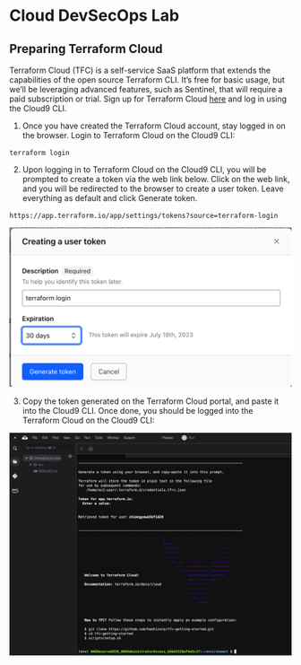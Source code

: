 # Cloud DevSecOps Lab
## Preparing Terraform Cloud
Terraform Cloud (TFC) is a self-service SaaS platform that extends the capabilities of the open source Terraform CLI. It’s free for basic usage, but we’ll be leveraging advanced features, such as Sentinel, that will require a paid subscription or trial. Sign up for Terraform Cloud [here](https://app.terraform.io/signup) and log in using the Cloud9 CLI.
1. Once you have created the Terraform Cloud account, stay logged in on the browser. Login to Terraform Cloud on the Cloud9 CLI:
```
terraform login
```
2. Upon logging in to Terraform Cloud on the Cloud9 CLI, you will be prompted to create a token via the web link below. Click on the web link, and you will be redirected to the browser to create a user token. Leave everything as default and click Generate token.
```
https://app.terraform.io/app/settings/tokens?source=terraform-login
```

![Alt text](/resources/create-user-token-terraform.png?raw=true)

3. Copy the token generated on the Terraform Cloud portal, and paste it into the Cloud9 CLI. Once done, you should be logged into the Terraform Cloud on the Cloud9 CLI:

![Alt text](/resources/terraform-login-cli.png?raw=true)
